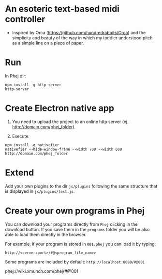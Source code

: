 
# An esoteric text-based midi controller

* Inspired by Orca (https://github.com/hundredrabbits/Orca) and the simplicity and beauty of the way in which my toddler understood pitch as a simple line on a piece of paper.

# Run

In Phej dir:

```
npm install -g http-server
http-server
```

# Create Electron native app

1. You need to upload the project to an online http server (ej. http://domain.com/phej_folder).

1. Execute:

```
npm install -g nativefier
nativefier --hide-window-frame --width 700 --width 600 http://domain.com/phej_folder
```

# Extend

Add your own plugins to the dir `js/plugins` following the same structure that is displayed in `js/plugins/test.js`.

# Create your own programs in Phej

You can download your programs directly from `Phej` clicking in the download button.
If you save them in the `programs` folder you will be also able to load them directly in the browser.

For example, if your program is stored in `001.phej` you can load it by typing:

```
http://<server:port>/#@<program_file_name>
```

Some programs are included by default: `http://localhost:8080/#@001`

 phej://wiki.xmunch.com/phej/#@001


